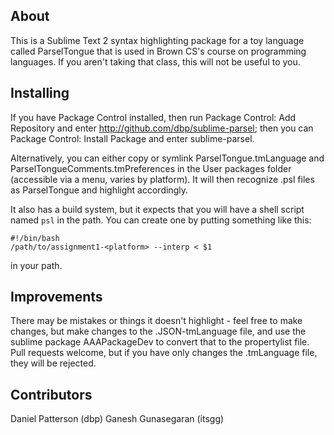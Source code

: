 About
-----
This is a Sublime Text 2 syntax highlighting package for a toy language 
called ParselTongue that is used in Brown CS's course on programming
languages. If you aren't taking that class, this will not be
useful to you.

Installing
----------
If you have Package Control installed, then run Package Control: Add
Repository and enter http://github.com/dbp/sublime-parsel; then you can
Package Control: Install Package and enter sublime-parsel.

Alternatively, you can either copy or symlink ParselTongue.tmLanguage and
ParselTongueComments.tmPreferences in the User packages folder (accessible
via a menu, varies by platform). It will then recognize .psl files as
ParselTongue and highlight accordingly.

It also has a build system, but it expects that you will have a shell script
named `psl` in the path. You can create one by putting something like this:

    #!/bin/bash
    /path/to/assignment1-<platform> --interp < $1

in your path.

Improvements
------------
There may be mistakes or things it doesn't highlight - feel free
to make changes, but make changes to the .JSON-tmLanguage file,
and use the sublime package AAAPackageDev to convert that to
the propertylist file. Pull requests welcome, but if you have
only changes the .tmLanguage file, they will be rejected.

Contributors
-------
Daniel Patterson (dbp)
Ganesh Gunasegaran (itsgg)
